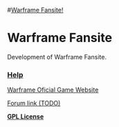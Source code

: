 #[Warframe Fansite!](http://rafaelcastrocouto.github.com/warframe "Warframe Fansite!")

Warframe Fansite
=======
Development of Warframe Fansite.

### [Help](arkanoid/wiki)


[Warframe Oficial Game Website](https://warframe.com "Warframe Oficial Game Website")

[Forum link (TODO)](https://warframe.com "Forum link")


__[GPL License](http://opensource.org/licenses/gpl-3.0.html)__